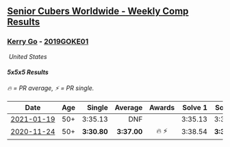 <style>table {white-space: nowrap;}</style>
<link rel="stylesheet" type="text/css" href="/scw-comp/css/flags.css" />

## [Senior Cubers Worldwide - Weekly Comp Results](/scw-comp/results/)
### [Kerry Go](README.md) - [2019GOKE01](https://www.worldcubeassociation.org/persons/2019GOKE01?event=555)

<i class="flag flag-US" />&nbsp;United States

#### 5x5x5 Results

<span style="white-space: nowrap;">🔥 = PR average</span>, <span style="white-space: nowrap;">⚡ = PR single</span>.

| Date | Age | Single | Average | Awards | Solve 1 | Solve 2 | Solve 3 | Solve 4 | Solve 5 | Video |
| :--: | :--: | --: | --: | :--: | --: | --: | --: | --: | --: | :-- |
| [2021-01-19](../../results/2021-01-19/555.md) | 50+ | 3:35.13 | DNF |  | 3:35.13 | 3:37.84 | DNF | DNS | DNS | [Desktop](https://www.facebook.com/events/259430338941057/permalink/262509151966509) / [Mobile](https://m.facebook.com/events/259430338941057?view=permalink&id=262509151966509) |
| [2020-11-24](../../results/2020-11-24/555.md) | 50+ | **3:30.80** | **3:37.00** | 🔥 ⚡ | 3:38.54 | **3:30.80** | 3:41.66 | DNS | DNS | [Desktop](https://www.facebook.com/kerrygo/videos/10221136687461054) / [Mobile](https://m.facebook.com/kerrygo/videos/10221136687461054) |


<!-- Global site tag (gtag.js) - Google Analytics -->
<script async src="https://www.googletagmanager.com/gtag/js?id=UA-86348435-3"></script>
<script>window.dataLayer = window.dataLayer || []; function gtag() {dataLayer.push(arguments);} gtag('js', new Date()); gtag('config', 'UA-86348435-3');</script>
